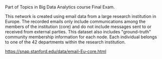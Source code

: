 Part of Topics in Big Data Analytics course Final Exam.

This network is created using email data from a large research institution in Europe. 
The recorded emails only include communications among the members of the institution (core) and do not include messages sent to or received from external parties. 
This dataset also includes "ground-truth" community membership information for each node. 
Each individual belongs to one of the 42 departments within the research institution.

https://snap.stanford.edu/data/email-Eu-core.html
